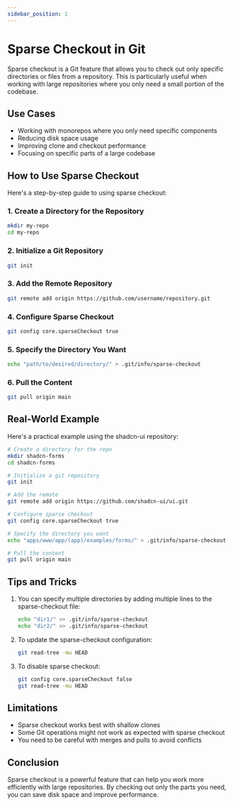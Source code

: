 ```yaml
---
sidebar_position: 1
---
```


# Sparse Checkout in Git

Sparse checkout is a Git feature that allows you to check out only specific directories or files from a repository. This is particularly useful when working with large repositories where you only need a small portion of the codebase.

## Use Cases

- Working with monorepos where you only need specific components
- Reducing disk space usage
- Improving clone and checkout performance
- Focusing on specific parts of a large codebase

## How to Use Sparse Checkout

Here's a step-by-step guide to using sparse checkout:

### 1. Create a Directory for the Repository

```bash
mkdir my-repo
cd my-repo
```

### 2. Initialize a Git Repository

```bash
git init
```

### 3. Add the Remote Repository

```bash
git remote add origin https://github.com/username/repository.git
```

### 4. Configure Sparse Checkout

```bash
git config core.sparseCheckout true
```

### 5. Specify the Directory You Want

```bash
echo "path/to/desired/directory/" > .git/info/sparse-checkout
```

### 6. Pull the Content

```bash
git pull origin main
```

## Real-World Example

Here's a practical example using the shadcn-ui repository:

```bash
# Create a directory for the repo
mkdir shadcn-forms
cd shadcn-forms

# Initialize a git repository
git init

# Add the remote
git remote add origin https://github.com/shadcn-ui/ui.git

# Configure sparse checkout
git config core.sparseCheckout true

# Specify the directory you want
echo "apps/www/app/(app)/examples/forms/" > .git/info/sparse-checkout

# Pull the content
git pull origin main
```

## Tips and Tricks

1. You can specify multiple directories by adding multiple lines to the sparse-checkout file:
   ```bash
   echo "dir1/" >> .git/info/sparse-checkout
   echo "dir2/" >> .git/info/sparse-checkout
   ```

2. To update the sparse-checkout configuration:
   ```bash
   git read-tree -mu HEAD
   ```

3. To disable sparse checkout:
   ```bash
   git config core.sparseCheckout false
   git read-tree -mu HEAD
   ```

## Limitations

- Sparse checkout works best with shallow clones
- Some Git operations might not work as expected with sparse checkout
- You need to be careful with merges and pulls to avoid conflicts

## Conclusion

Sparse checkout is a powerful feature that can help you work more efficiently with large repositories. By checking out only the parts you need, you can save disk space and improve performance. 